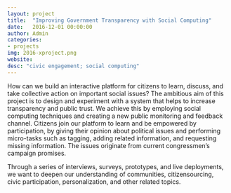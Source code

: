 ```yaml
---
layout: project
title:  "Improving Government Transparency with Social Computing"
date:   2016-12-01 00:00:00
author: Admin
categories:
- projects
img: 2016-xproject.png
website:
desc: "civic engagement; social computing"
---
```

How can we build an interactive platform for citizens to learn, discuss, and take collective action on important social issues? The ambitious aim of this project is to design and experiment with a system that helps to increase transparency and public trust. We achieve this by employing social computing techniques and creating a new public monitoring and feedback channel. Citizens join our platform to learn and be empowered by participation, by giving their opinion about political issues and performing micro-tasks such as tagging, adding related information, and requesting missing information. The issues originate from current congressmen’s campaign promises.

Through a series of interviews, surveys, prototypes, and live deployments, we want to deepen our understanding of communities, citizensourcing, civic participation, personalization, and other related topics.